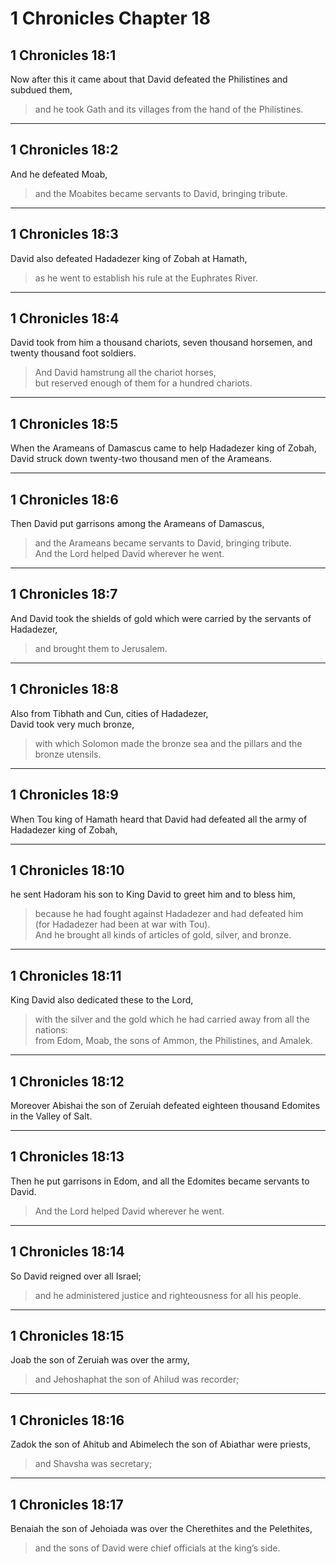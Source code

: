 # 1 Chronicles Chapter 18

## 1 Chronicles 18:1

Now after this it came about that David defeated the Philistines and subdued them,

> and he took Gath and its villages from the hand of the Philistines.

---

## 1 Chronicles 18:2

And he defeated Moab,

> and the Moabites became servants to David, bringing tribute.

---

## 1 Chronicles 18:3

David also defeated Hadadezer king of Zobah at Hamath,

> as he went to establish his rule at the Euphrates River.

---

## 1 Chronicles 18:4

David took from him a thousand chariots, seven thousand horsemen, and twenty thousand foot soldiers.

> And David hamstrung all the chariot horses,  
> but reserved enough of them for a hundred chariots.

---

## 1 Chronicles 18:5

When the Arameans of Damascus came to help Hadadezer king of Zobah,  
David struck down twenty-two thousand men of the Arameans.

---

## 1 Chronicles 18:6

Then David put garrisons among the Arameans of Damascus,

> and the Arameans became servants to David, bringing tribute.  
> And the Lord helped David wherever he went.

---

## 1 Chronicles 18:7

And David took the shields of gold which were carried by the servants of Hadadezer,

> and brought them to Jerusalem.

---

## 1 Chronicles 18:8

Also from Tibhath and Cun, cities of Hadadezer,  
David took very much bronze,

> with which Solomon made the bronze sea and the pillars and the bronze utensils.

---

## 1 Chronicles 18:9

When Tou king of Hamath heard that David had defeated all the army of Hadadezer king of Zobah,

---

## 1 Chronicles 18:10

he sent Hadoram his son to King David to greet him and to bless him,

> because he had fought against Hadadezer and had defeated him  
> (for Hadadezer had been at war with Tou).  
> And he brought all kinds of articles of gold, silver, and bronze.

---

## 1 Chronicles 18:11

King David also dedicated these to the Lord,

> with the silver and the gold which he had carried away from all the nations:  
> from Edom, Moab, the sons of Ammon, the Philistines, and Amalek.

---

## 1 Chronicles 18:12

Moreover Abishai the son of Zeruiah defeated eighteen thousand Edomites in the Valley of Salt.

---

## 1 Chronicles 18:13

Then he put garrisons in Edom, and all the Edomites became servants to David.

> And the Lord helped David wherever he went.

---

## 1 Chronicles 18:14

So David reigned over all Israel;

> and he administered justice and righteousness for all his people.

---

## 1 Chronicles 18:15

Joab the son of Zeruiah was over the army,

> and Jehoshaphat the son of Ahilud was recorder;

---

## 1 Chronicles 18:16

Zadok the son of Ahitub and Abimelech the son of Abiathar were priests,

> and Shavsha was secretary;

---

## 1 Chronicles 18:17

Benaiah the son of Jehoiada was over the Cherethites and the Pelethites,

> and the sons of David were chief officials at the king’s side.
